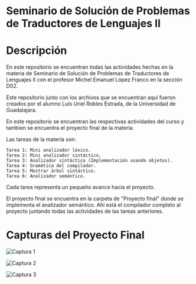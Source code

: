 # Seminario de Solución de Problemas de Traductores de Lenguajes II

# Descripción
En este repositorio se encuentran todas las actividades hechas en la materia de Seminario de Solución de Problemas de Traductores de Lenguajes II con el profesor Michel Emanuel López Franco en la sección D02.

Este repositorio junto con los archivos que se encuentran aquí fueron creados por el alumno Luis Uriel Robles Estrada, de la Universidad de Guadalajara.

En este repositorio se encuentran las respectivas actividades del curso y tambien se encuentra el proyecto final de la materia.

Las tareas de la materia son:

	Tarea 1: Mini analizador léxico.
	Tarea 2: Mini analizador sintáctico.
	Tarea 3: Analizador sintáctico (Implementación usando objetos).
	Tarea 4: Gramática del compilador.
	Tarea 5: Mostrar árbol sintáctico.
	Tarea 6: Analizador semántico.

Cada tarea representa un pequeño avance hacia el proyecto.

El proyecto final se encuentra en la carpeta de "Proyecto final" donde se implementa el analizador semántico. Ahí está el compilador completo al proyecto juntando todas las actividades de las tareas anteriores.

# Capturas del Proyecto Final
![Captura 1](https://user-images.githubusercontent.com/89150007/171028950-f45cd413-9053-4baa-8667-d2883a4ec6d4.png)

![Captura 2](https://user-images.githubusercontent.com/89150007/171028957-d7312627-83ad-4f35-8c35-2ba9425e58bf.png)

![Captura 3](https://user-images.githubusercontent.com/89150007/171029639-e042fb80-c672-4a52-9608-9bd9572bfa77.png)
